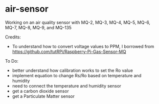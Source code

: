 # air-sensor
 Working on an air quality sensor with MQ-2, MQ-3, MQ-4, MQ-5, MQ-6, MQ-7, MQ-8, MQ-9, and MQ-135

Credits:
- To understand how to convert voltage values to PPM, I borrowed from https://github.com/tutRPi/Raspberry-Pi-Gas-Sensor-MQ

To Do:
- better understand how calibration works to set the Ro value
- implement equation to change Rs/Ro based on temperature and humidity
- need to connect the temperature and humidity sensor
- get a carbon dioxide sensor
- get a Particulate Matter sensor
